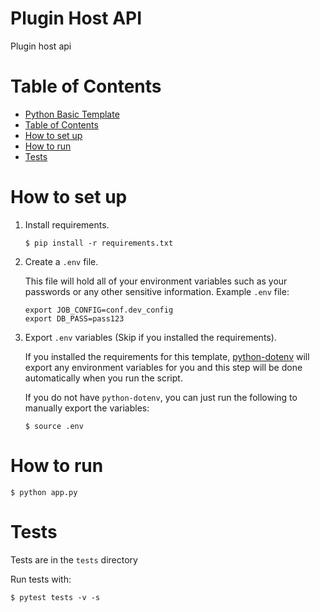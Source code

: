 # Plugin Host API

Plugin host api

# Table of Contents
- [Python Basic Template](#python-basic-template)
- [Table of Contents](#table-of-contents)
- [How to set up](#how-to-set-up)
- [How to run](#how-to-run)
- [Tests](#tests)

# How to set up

1. Install requirements.

    ```shell
    $ pip install -r requirements.txt
    ```

2. Create a `.env` file.

    This file will hold all of your environment variables such as your passwords or any other sensitive information. Example `.env` file:

    ```shell
    export JOB_CONFIG=conf.dev_config
    export DB_PASS=pass123
    ```

3. Export `.env` variables (Skip if you installed the requirements).

    If you installed the requirements for this template, [python-dotenv](https://github.com/theskumar/python-dotenv) will export any environment variables for you and this step will be done automatically when you run the script.

    If you do not have `python-dotenv`, you can just run the following to manually export the variables:

    ```shell
    $ source .env
    ```

# How to run

```shell
$ python app.py
```

# Tests

Tests are in the `tests` directory

Run tests with:

```shell
$ pytest tests -v -s
```
